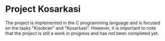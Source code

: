 # Project Kosarkasi
The project is implemented in the C programming language and is focused on the tasks "Kisobran" and "Kosarkasi". However, it is important to note that the project is still a work in progress and has not been completed yet.
